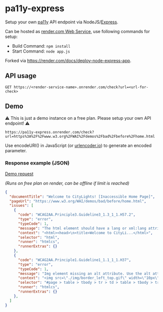 # pa11y-express

Setup your own [pa11y](https://pa11y.org/) API endpoint via NodeJS/[Express](https://expressjs.com).

Can be hosted as [render.com Web Service](https://render.com/docs/web-services), use following commands for setup:

  * Build Command: `npm install`
  * Start Command: `node app.js`

Forked via https://render.com/docs/deploy-node-express-app.

## API usage

```
GET https://<render-service-name>.onrender.com/check?url=<url-for-check>
```

## Demo

⚠️ This is just a demo instance on a free plan. Please setup your own API endpoint! ⚠️

```
https://pa11y-express.onrender.com/check?url=https%3A%2F%2Fwww.w3.org%2FWAI%2Fdemos%2Fbad%2Fbefore%2Fhome.html
```

Use encodeURI() in JavaScript (or [urlencoder.io](https://www.urlencoder.io/)) to generate an encoded parameter.

### Response example (JSON)

[Demo request](https://pa11y-express.onrender.com/check?url=https%3A%2F%2Fwww.a11yproject.com%2F)

_(Runs on free plan on render, can be offline if limit is reached)_

```json
{
  "documentTitle": "Welcome to CityLights! [Inaccessible Home Page]",
  "pageUrl": "https://www.w3.org/WAI/demos/bad/before/home.html",
  "issues": [
    {
      "code": "WCAG2AA.Principle3.Guideline3_1.3_1_1.H57.2",
      "type": "error",
      "typeCode": 1,
      "message": "The html element should have a lang or xml:lang attribute which describes the language of the document.",
      "context": "<html><head>\n<title>Welcome to CityLi...</html>",
      "selector": "html",
      "runner": "htmlcs",
      "runnerExtras": {}
    },
    {
      "code": "WCAG2AA.Principle1.Guideline1_1.1_1_1.H37",
      "type": "error",
      "typeCode": 1,
      "message": "Img element missing an alt attribute. Use the alt attribute to specify a short text alternative.",
      "context": "<img src=\"./img/border_left_top.gif\" width=\"10px\" height=\"10px\">",
      "selector": "#page > table > tbody > tr > td > table > tbody > tr:nth-child(1) > td:nth-child(1) > img",
      "runner": "htmlcs",
      "runnerExtras": {}
    },
  ]
}
```

